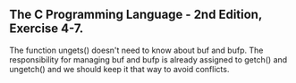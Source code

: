 ## The C Programming Language - 2nd Edition, Exercise 4-7.

The function ungets() doesn't need to know about buf and bufp. The responsibility for managing buf and bufp is already assigned to getch() and ungetch() and we should keep it that way to avoid conflicts.